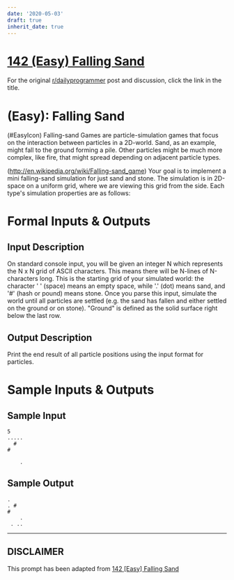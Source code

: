 ```yaml
---
date: '2020-05-03'
draft: true
inherit_date: true
---
```


# [142 (Easy) Falling Sand](https://www.reddit.com/r/dailyprogrammer/comments/1rdtky/111113_challenge_142_easy_falling_sand/)

For the original [r/dailyprogrammer](https://www.reddit.com/r/dailyprogrammer/) post and discussion, click the link in the title.

#  (Easy): Falling Sand
(#EasyIcon)
Falling-sand Games are particle-simulation games that focus on the interaction between particles in a 2D-world. Sand, as an example, might fall to the ground forming a pile. Other particles might be much more complex, like fire, that might spread depending on adjacent particle types.

(http://en.wikipedia.org/wiki/Falling-sand_game)
Your goal is to implement a mini falling-sand simulation for just sand and stone. The simulation is in 2D-space on a uniform grid, where we are viewing this grid from the side. Each type's simulation properties are as follows:

# Formal Inputs & Outputs
## Input Description
On standard console input, you will be given an integer N which represents the N x N grid of ASCII characters. This means there will be N-lines of N-characters long. This is the starting grid of your simulated world: the character ' ' (space) means an empty space, while '.' (dot) means sand, and '#' (hash or pound) means stone. Once you parse this input, simulate the world until all particles are settled (e.g. the sand has fallen and either settled on the ground or on stone). "Ground" is defined as the solid surface right below the last row.

## Output Description
Print the end result of all particle positions using the input format for particles.

# Sample Inputs & Outputs
## Sample Input

```
5
.....
  #  
#    

    .
```
## Sample Output

```
.  
. #  
#    
    .
 . ..
```

----
## **DISCLAIMER**
This prompt has been adapted from [142 [Easy] Falling Sand](https://www.reddit.com/r/dailyprogrammer/comments/1rdtky/111113_challenge_142_easy_falling_sand/
)
